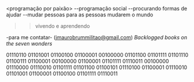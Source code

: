 <programação por paixão>
--programação social
--procurando formas de ajudar
--mudar pessoas para as pessoas mudarem o mundo
>>vivendo e aprendendo

-para me contatar- (jmaurobrummilitao@gmail.com)
*Backlogged books on the seven wonders*

01110110 01101001 01100100 01100001 00100000 01101100 01101111 01101110 01100111 01100001 00100000 01100001 01101111 01110011 00100000 01110000 01110010 01101111 01101100 01100101 01110100 01100001 01110010 01101001 01100001 01100100 01101111 01110011

<!---
imjmauro/imjmauro is a ✨ special ✨ repository because its `README.md` (this file) appears on your GitHub profile.
You can click the Preview link to take a look at your changes.
--->
